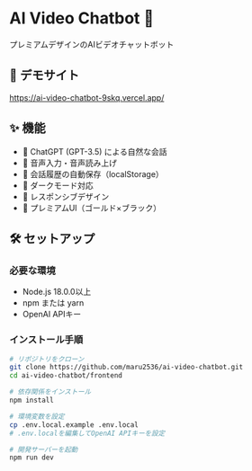 # AI Video Chatbot 🤖

プレミアムデザインのAIビデオチャットボット

## 🚀 デモサイト
https://ai-video-chatbot-9skq.vercel.app/

## ✨ 機能
- 🤖 ChatGPT (GPT-3.5) による自然な会話
- 🎤 音声入力・音声読み上げ
- 💾 会話履歴の自動保存（localStorage）
- 🌙 ダークモード対応
- 📱 レスポンシブデザイン
- 💎 プレミアムUI（ゴールド×ブラック）

## 🛠️ セットアップ

### 必要な環境
- Node.js 18.0.0以上
- npm または yarn
- OpenAI APIキー

### インストール手順

```bash
# リポジトリをクローン
git clone https://github.com/maru2536/ai-video-chatbot.git
cd ai-video-chatbot/frontend

# 依存関係をインストール
npm install

# 環境変数を設定
cp .env.local.example .env.local
# .env.localを編集してOpenAI APIキーを設定

# 開発サーバーを起動
npm run dev
